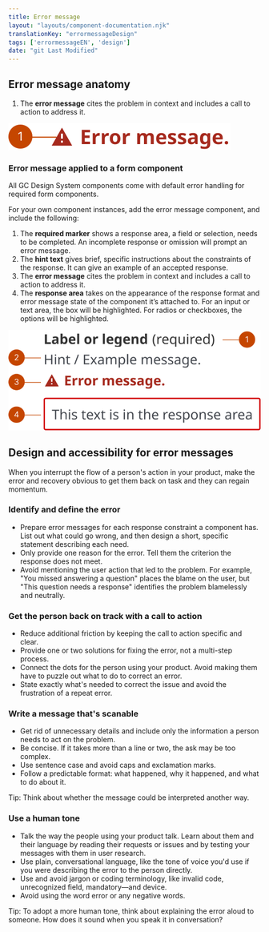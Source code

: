 ```yaml
---
title: Error message
layout: "layouts/component-documentation.njk"
translationKey: "errormessageDesign"
tags: ['errormessageEN', 'design']
date: "git Last Modified"
---
```


## Error message anatomy

<ol class="anatomy-list">
  <li>The <strong>error message</strong> cites the problem in context and includes a call to action to address it.</li>
</ol>

<img class="b-sm b-default p-400" src="/images/en/components/anatomy/gcds-error-message-anatomy.svg" alt="Error message label in a light pink box and red line at the start of the box with Error/ Validation message text."/>

### Error message applied to a form component

All GC Design System components come with default error handling for required form components.

For your own component instances, add the error message component, and include the following:

<ol class="anatomy-list">
  <li>The <strong>required marker</strong> shows a response area, a field or selection, needs to be completed. An incomplete response or omission will prompt an error message.</li>
  <li>The <strong>hint text</strong> gives brief, specific instructions about the constraints of the response. It can give an example of an accepted response.</li>
  <li>The <strong>error message</strong> cites the problem in context and includes a call to action to address it.</li>
  <li>The <strong>response area</strong> takes on the appearance of the response format and error message state of the component it’s attached to. For an input or text area, the box will be highlighted. For radios or checkboxes, the options will be highlighted.</li>
</ol>

<img class="b-sm b-default p-400" src="/images/en/components/anatomy/gcds-error-message-anatomy-with-form-field.svg" alt="Error message taxonomy with these two areas, Required and Error message. Required shows Lable or legend (required) in a red text and Hint text below it. The error message is in a light pink box and red line at the start of the box with Error/ Validation message text."/>

## Design and accessibility for error messages

When you interrupt the flow of a person's action in your product, make the error and recovery obvious to get them back on task and they can regain momentum.

### Identify and define the error

- Prepare error messages for each response constraint a component has. List out what could go wrong, and then design a short, specific statement describing each need.
- Only provide one reason for the error. Tell them the criterion the response does not meet.
- Avoid mentioning the user action that led to the problem. For example, "You missed answering a question" places the blame on the user, but "This question needs a response" identifies the problem blamelessly and neutrally.

### Get the person back on track with a call to action

- Reduce additional friction by keeping the call to action specific and clear.
- Provide one or two solutions for fixing the error, not a multi-step process.
- Connect the dots for the person using your product. Avoid making them have to puzzle out what to do to correct an error.
- State exactly what's needed to correct the issue and avoid the frustration of a repeat error.

### Write a message that's scanable

- Get rid of unnecessary details and include only the information a person needs to act on the problem.
- Be concise. If it takes more than a line or two, the ask may be too complex.
- Use sentence case and avoid caps and exclamation marks.
- Follow a predictable format: what happened, why it happened, and what to do about it.

Tip: Think about whether the message could be interpreted another way.

### Use a human tone

- Talk the way the people using your product talk. Learn about them and their language by reading their requests or issues and by testing your messages with them in user research.
- Use plain, conversational language, like the tone of voice you'd use if you were describing the error to the person directly.
- Use and avoid jargon or coding terminology, like invalid code, unrecognized field, mandatory—and device.
- Avoid using the word error or any negative words.

Tip: To adopt a more human tone, think about explaining the error aloud to someone. How does it sound when you speak it in conversation?
